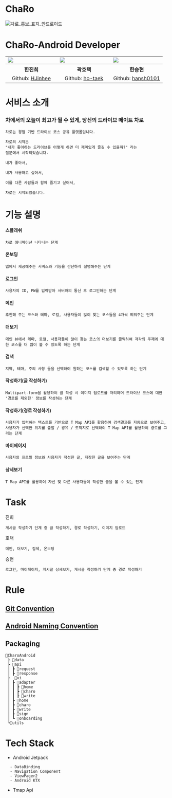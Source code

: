 # ChaRo
![차로_홍보_표지_안드로이드](https://user-images.githubusercontent.com/53166299/124790650-4cadc380-df86-11eb-97bd-1cc08e2f1bba.png)

# ChaRo-Android Developer
<table align="center" style = "table-layout: auto; width: 100%; table-layout: fixed;">
  <colgroup>
    <col style="width:33%"/>
    <col style="width:34%"/>
    <col style="width:33%"/>
  </colgroup>
  <tr>
    <td>
      <img src= "https://user-images.githubusercontent.com/53166299/124790932-90083200-df86-11eb-9000-548b8872511d.png"/> 
    </td>
    <td>
      <img src="https://user-images.githubusercontent.com/53166299/124791483-0efd6a80-df87-11eb-8b3c-b6ebc28aab29.png"/> 
    </td>
    <td>
      <img src="https://user-images.githubusercontent.com/53166299/124790923-8da5d800-df86-11eb-94bb-560e98d92726.png"/> 
    </td>
  </tr>
  <tr>
    <th align="center">한진희</th>
    <th align="center">곽호택</th>
    <th align="center">한승현</th>
  </tr>
  <tr>
    <td align="center">
     Github: <a href="https://github.com/HJinhee">HJinhee</a>
    </td>
    <td align="center">
     Github: <a href="https://github.com/ho-taek">ho-taek</a>
    </td>
    <td align="center">
     Github: <a href="https://github.com/hansh0101">hansh0101</a>
    </td>
  </tr>
</table>

# 서비스 소개

### 차에서의 오늘이 최고가 될 수 있게, 당신의 드라이브 메이트 차로
```
차로는 경험 기반 드라이브 코스 공유 플랫폼입니다.

차로의 시작은 
"내가 좋아하는 드라이브를 어떻게 하면 더 재미있게 즐길 수 있을까?" 라는
질문에서 시작되었습니다. 

내가 좋아서,

내가 사용하고 싶어서,

이를 다른 사람들과 함께 즐기고 싶어서,

차로는 시작되었습니다.
```

# 기능 설명
#### 스플래쉬
```
차로 애니메이션 나타나는 단계
```


#### 온보딩
```
앱에서 제공해주는 서비스와 기능을 간단하게 설명해주는 단계
```

#### 로그인
```
사용자의 ID, PW를 입력받아 서버와의 통신 후 로그인하는 단계
```

#### 메인
```
추천해 주는 코스와 테마, 로컬, 사용자들이 많이 찾는 코스들을 4개씩 띄워주는 단계
```

#### 더보기
```
메인 뷰에서 테마, 로컬, 사용자들이 많이 찾는 코스의 더보기를 클릭하여 각각의 주제에 대한 코스를 더 많이 볼 수 있도록 하는 단계
```

#### 검색
```
지역, 테마, 주의 사항 들을 선택하여 원하는 코스를 검색할 수 있도록 하는 단계
```

#### 작성하기(글 작성하기)
```
Multipart-form을 활용하여 글 작성 시 이미지 업로드를 처리하며 드라이브 코스에 대한 '경로를 제외한' 정보를 작성하는 단계
```

#### 작성하기(경로 작성하기)
```
사용자가 입력하는 텍스트를 기반으로 T Map API를 활용하여 검색결과를 자동으로 보여주고, 사용자가 선택한 위치를 출발 / 경유 / 도착지로 선택하여 T Map API를 활용하여 경로를 그리는 단계
```

#### 마이페이지
```
사용자의 프로필 정보와 사용자가 작성한 글, 저장한 글을 보여주는 단계
```

#### 상세보기
```
T Map API를 활용하여 자신 및 다른 사용자들이 작성한 글을 볼 수 있는 단계
```

# Task
진희
```
게시글 작성하기 단계 중 글 작성하기, 경로 작성하기, 이미지 업로드
```
호택
```
메인, 더보기, 검색, 온보딩
```
승현
```
로그인, 마이페이지, 게시글 상세보기, 게시글 작성하기 단계 중 경로 작성하기
```
# Rule
## <a href="https://github.com/TeamChaRo/ChaRo-Android/blob/convention/Commit%20Message.md" >Git Convention</a>

## <a href="https://github.com/TeamChaRo/ChaRo-Android/blob/convention/Naming.md" >Android Naming Convention</a>

## Packaging

```
🚙CharoAndroid
 ┣ 📂data
 ┣ 📂api
 ┃ ┣ 📂request
 ┃ ┣ 📂response
 ┣  📂ui
 ┃ ┣ 📂adapter
 ┃ ┃ ┣ 📂home
 ┃ ┃ ┣ 📂charo
 ┃ ┃ ┣ 📂write
 ┃ ┣ 📂home
 ┃ ┣ 📂charo
 ┃ ┣ 📂write
 ┃ ┣ 📂sign
 ┃ ┗ 📂onboarding
 ┗📂utils
 ```


# Tech Stack
- Android Jetpack
<!--LifeCycle(ViewModel, LiveData, LifeCycleObserver) -->
```
  - DataBinding
  - Navigation Component
  - ViewPager2
  - Android KTX
  ```
- Tmap Api





